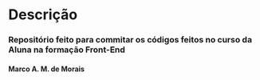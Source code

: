 # Descrição
### Repositório feito para commitar os códigos feitos no curso da Aluna na formação Front-End

#### Marco A. M. de Morais